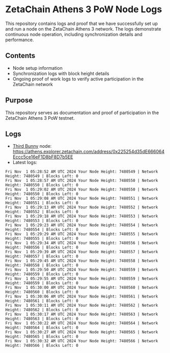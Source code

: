 # ZetaChain Athens 3 PoW Node Logs
This repository contains logs and proof that we have successfully set up and run a node on the ZetaChain Athens 3 network. The logs demonstrate continuous node operation, including synchronization details and performance.

## Contents
- Node setup information
- Synchronization logs with block height details
- Ongoing proof of work logs to verify active participation in the ZetaChain network

## Purpose
This repository serves as documentation and proof of participation in the ZetaChain Athens 3 PoW testnet.

## Logs

- [Third Bunny](https://thirdbunny.xyz/) node: https://athens.explorer.zetachain.com/address/0x225254d35dE666064Eccc5ce16eF1D8bF8D7b5EE
- Latest logs:
```
Fri Nov  1 05:28:52 AM UTC 2024 Your Node Height: 7480549 | Network Height: 7480549 | Blocks Left: 0
Fri Nov  1 05:28:57 AM UTC 2024 Your Node Height: 7480550 | Network Height: 7480550 | Blocks Left: 0
Fri Nov  1 05:29:02 AM UTC 2024 Your Node Height: 7480550 | Network Height: 7480550 | Blocks Left: 0
Fri Nov  1 05:29:08 AM UTC 2024 Your Node Height: 7480551 | Network Height: 7480551 | Blocks Left: 0
Fri Nov  1 05:29:13 AM UTC 2024 Your Node Height: 7480552 | Network Height: 7480552 | Blocks Left: 0
Fri Nov  1 05:29:18 AM UTC 2024 Your Node Height: 7480553 | Network Height: 7480553 | Blocks Left: 0
Fri Nov  1 05:29:23 AM UTC 2024 Your Node Height: 7480554 | Network Height: 7480554 | Blocks Left: 0
Fri Nov  1 05:29:29 AM UTC 2024 Your Node Height: 7480555 | Network Height: 7480555 | Blocks Left: 0
Fri Nov  1 05:29:34 AM UTC 2024 Your Node Height: 7480556 | Network Height: 7480556 | Blocks Left: 0
Fri Nov  1 05:29:39 AM UTC 2024 Your Node Height: 7480557 | Network Height: 7480557 | Blocks Left: 0
Fri Nov  1 05:29:45 AM UTC 2024 Your Node Height: 7480558 | Network Height: 7480558 | Blocks Left: 0
Fri Nov  1 05:29:50 AM UTC 2024 Your Node Height: 7480559 | Network Height: 7480559 | Blocks Left: 0
Fri Nov  1 05:29:55 AM UTC 2024 Your Node Height: 7480559 | Network Height: 7480559 | Blocks Left: 0
Fri Nov  1 05:30:00 AM UTC 2024 Your Node Height: 7480560 | Network Height: 7480560 | Blocks Left: 0
Fri Nov  1 05:30:06 AM UTC 2024 Your Node Height: 7480561 | Network Height: 7480561 | Blocks Left: 0
Fri Nov  1 05:30:11 AM UTC 2024 Your Node Height: 7480562 | Network Height: 7480562 | Blocks Left: 0
Fri Nov  1 05:30:17 AM UTC 2024 Your Node Height: 7480563 | Network Height: 7480563 | Blocks Left: 0
Fri Nov  1 05:30:22 AM UTC 2024 Your Node Height: 7480564 | Network Height: 7480564 | Blocks Left: 0
Fri Nov  1 05:30:27 AM UTC 2024 Your Node Height: 7480565 | Network Height: 7480565 | Blocks Left: 0
Fri Nov  1 05:30:32 AM UTC 2024 Your Node Height: 7480566 | Network Height: 7480566 | Blocks Left: 0
```
